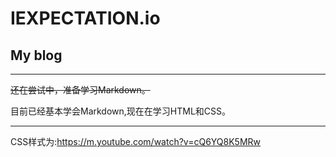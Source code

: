 # IEXPECTATION.io

## My blog

---
 ~~还在尝试中，准备学习Markdown。~~

目前已经基本学会Markdown,现在在学习HTML和CSS。

---

CSS样式为:<https://m.youtube.com/watch?v=cQ6YQ8K5MRw>
